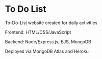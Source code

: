 # To Do List

To-Do-List website created for daily activities

Frontend: HTML/CSS/JavaScript

Backend: Node/Express.js, EJS, MongoDB

Deployed via MongoDB Atlas and Heroku
